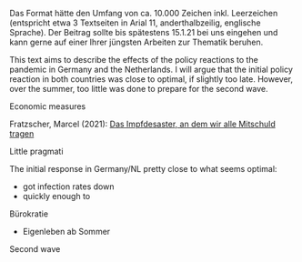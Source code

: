 Das Format hätte den Umfang von ca. 10.000 Zeichen inkl. Leerzeichen (entspricht etwa 3 Textseiten in Arial 11, anderthalbzeilig, englische Sprache). Der Beitrag sollte bis spätestens 15.1.21 bei uns eingehen und kann gerne auf einer Ihrer jüngsten Arbeiten zur Thematik beruhen.

This text aims to describe the effects of the policy reactions to the pandemic in Germany and the Netherlands. I will argue that the initial policy reaction in both countries was close to optimal, if slightly too late. However, over the summer, too little was done to prepare for the second wave. 





Economic measures 


Fratzscher, Marcel (2021): [Das Impfdesaster, an dem wir alle Mitschuld tragen](https://www.spiegel.de/wirtschaft/soziales/corona-impfung-warum-wir-am-eu-desaster-alle-mitschuld-am-tragen-gastbeitrag-a-0805588d-a23e-4b64-bdf4-a871d7c2b99a)


Little pragmati




The initial response in Germany/NL pretty close to what seems optimal:
- got infection rates down
- quickly enough to 




Bürokratie

- Eigenleben ab Sommer




Second wave